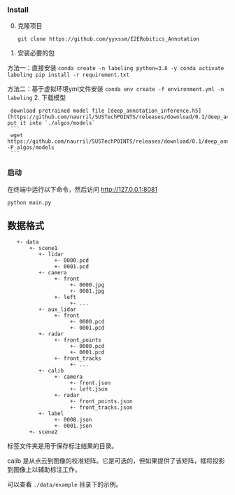 
### Install

0. 克隆项目
   ```
   git clone https://github.com/yyxssm/E2ERobitics_Annotation
   ```
1. 安装必要的包

方法一：直接安装
     ```
     conda create -n labeling python=3.8 -y
     conda activate labeling
     pip install -r requirement.txt
     ```

方法二：基于虚拟环境yml文件安装
     ```
     conda env create -f environment.yml -n labeling
     ```
2. 下载模型

     download pretrained model file [deep_annotation_inference.h5](https://github.com/naurril/SUSTechPOINTS/releases/download/0.1/deep_annotation_inference.h5), put it into `./algos/models`
     ```
     wget https://github.com/naurril/SUSTechPOINTS/releases/download/0.1/deep_annotation_inference.h5  -P algos/models
     ```

### 启动
在终端中运行以下命令，然后访问 http://127.0.0.1:8081
```
python main.py
```


## 数据格式

````
   +- data
       +- scene1
          +- lidar
               +- 0000.pcd
               +- 0001.pcd
          +- camera
               +- front
                    +- 0000.jpg
                    +- 0001.jpg
               +- left
                    +- ...
          +- aux_lidar
               +- front
                    +- 0000.pcd
                    +- 0001.pcd
          +- radar
               +- front_points
                    +- 0000.pcd
                    +- 0001.pcd
               +- front_tracks
                    +- ...
          +- calib
               +- camera
                    +- front.json
                    +- left.json
               +- radar
                    +- front_points.json
                    +- front_tracks.json
          +- label
               +- 0000.json
               +- 0001.json
       +- scene2

````

标签文件夹是用于保存标注结果的目录。

calib 是从点云到图像的校准矩阵。它是可选的，但如果提供了该矩阵，框将投影到图像上以辅助标注工作。

可以查看 `./data/example` 目录下的示例。